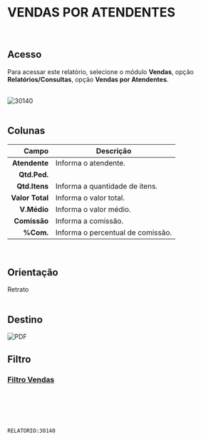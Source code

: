 # VENDAS POR ATENDENTES
<br>

## Acesso
Para acessar este relatório, selecione o módulo **Vendas**, opção **Relatórios/Consultas**, opção **Vendas por Atendentes**.
<br>
<br>

![30140](https://raw.githubusercontent.com/netforcews/docs-siscom/master/relatorios/imagens/30140.png)
<br>
<br>

## Colunas
Campo | Descrição
--:|---
**Atendente** | Informa o atendente.
**Qtd.Ped.** | 
**Qtd.Itens** | Informa a quantidade de itens.
**Valor Total** | Informa o valor total.
**V.Médio** | Informa o valor médio.
**Comissão** | Informa a comissão.
**%Com.** | Informa o percentual de comissão.
<br>

## Orientação
Retrato   
<br>

## Destino
 ![PDF](https://raw.githubusercontent.com/netforcews/docs-siscom/master/relatorios/imagens/pdf-48.png)
<br>

## Filtro
### [Filtro Vendas](/geral/rep-filtro-vendas.md)
<br>
<br>
<br>
<br>

```RELATORIO:30140```
